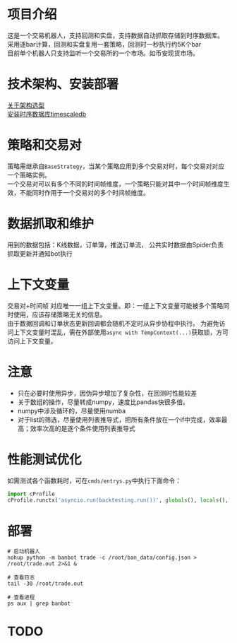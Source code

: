 # 项目介绍
这是一个交易机器人，支持回测和实盘，支持数据自动抓取存储到时序数据库。  
采用逐bar计算，回测和实盘复用一套策略，回测时一秒执行约5K个bar  
目前单个机器人只支持监听一个交易所的一个市场。如币安现货市场。

# 技术架构、安装部署
[关于架构选型](doc/sys_structure.md)  
[安装时序数据库timescaledb](doc/timescale.md)

# 策略和交易对
策略需继承自`BaseStrategy`，当某个策略应用到多个交易对时，每个交易对对应一个策略实例。  
一个交易对可以有多个不同的时间帧维度，一个策略只能对其中一个时间帧维度生效，不能同时作用于一个交易对的多个时间帧维度。  


# 数据抓取和维护
用到的数据包括：K线数据，订单簿，推送订单流，
公共实时数据由Spider负责抓取更新并通知bot执行

# 上下文变量
交易对+时间帧 对应唯一一组上下文变量。即：一组上下文变量可能被多个策略同时使用，应该存储策略无关的信息。  
由于数据回调和订单状态更新回调都会随机不定时从异步协程中执行。
为避免访问上下文变量时混乱，需在外部使用`async with TempContext(...)`获取锁，方可访问上下文变量。

# 注意
* 只在必要时使用异步，因伪异步增加了复杂性，在回测时性能较差
* 关于数组的操作，尽量转成numpy，速度比pandas快很多倍。  
* numpy中涉及循环的，尽量使用numba
* 对于list的筛选，尽量使用列表推导式，把所有条件放在一个if中完成，效率最高；效率次高的是逐个条件使用列表推导式


# 性能测试优化
如需测试各个函数耗时，可在`cmds/entrys.py`中执行下面命令：
```python
import cProfile
cProfile.runctx('asyncio.run(backtesting.run())', globals(), locals(), sort='tottime')
```


# 部署
```shell
# 启动机器人
nohup python -m banbot trade -c /root/ban_data/config.json > /root/trade.out 2>&1 &

# 查看日志
tail -30 /root/trade.out

# 查看进程
ps aux | grep banbot
```

# TODO



